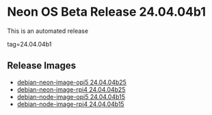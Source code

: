 # Neon OS Beta Release 24.04.04b1
This is an automated release

tag=24.04.04b1

## Release Images
- [debian-neon-image-opi5 24.04.04b25](https://2222.us/app/files/neon_images/core/opi5/dev/debian-neon-image-opi5_2024-04-04_11_45.img.xz)
- [debian-neon-image-rpi4 24.04.04b25](https://2222.us/app/files/neon_images/core/rpi4/dev/debian-neon-image-rpi4_2024-04-04_11_45.img.xz)
- [debian-node-image-opi5 24.04.04b15](https://2222.us/app/files/neon_images/node/opi5/dev/debian-node-image-opi5_2024-04-04_14_24.img.xz)
- [debian-node-image-rpi4 24.04.04b15](https://2222.us/app/files/neon_images/node/rpi4/dev/debian-node-image-rpi4_2024-04-04_14_24.img.xz)
